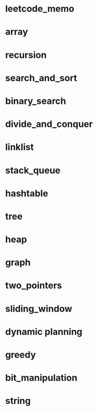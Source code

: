 # leetcode_memo
# array
# recursion
# search_and_sort
# binary_search
# divide_and_conquer
# linklist
# stack_queue
# hashtable
# tree
# heap
# graph
# two_pointers
# sliding_window
# dynamic planning
# greedy
# bit_manipulation
# string
